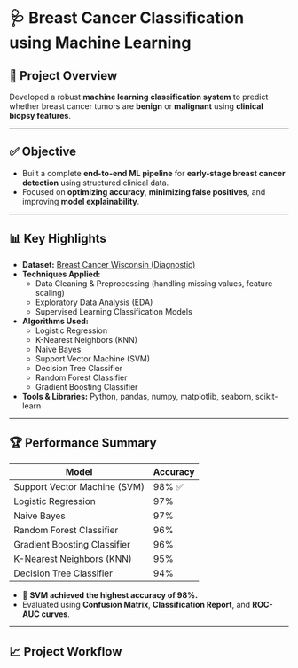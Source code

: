 # 🩺 Breast Cancer Classification using Machine Learning

## 🎯 Project Overview
Developed a robust **machine learning classification system** to predict whether breast cancer tumors are **benign** or **malignant** using **clinical biopsy features**.

---

## ✅ Objective
- Built a complete **end-to-end ML pipeline** for **early-stage breast cancer detection** using structured clinical data.
- Focused on **optimizing accuracy**, **minimizing false positives**, and improving **model explainability**.

---

## 📊 Key Highlights

- **Dataset:** [Breast Cancer Wisconsin (Diagnostic)](https://www.kaggle.com/datasets/uciml/breast-cancer-wisconsin-data)
- **Techniques Applied:**
    - Data Cleaning & Preprocessing (handling missing values, feature scaling)
    - Exploratory Data Analysis (EDA)
    - Supervised Learning Classification Models
- **Algorithms Used:**
    - Logistic Regression
    - K-Nearest Neighbors (KNN)
    - Naive Bayes
    - Support Vector Machine (SVM)
    - Decision Tree Classifier
    - Random Forest Classifier
    - Gradient Boosting Classifier
- **Tools & Libraries:** Python, pandas, numpy, matplotlib, seaborn, scikit-learn

---

## 🏆 Performance Summary

| Model                        | Accuracy |
|------------------------------|----------|
| Support Vector Machine (SVM) | 98% ✅    |
| Logistic Regression          | 97%      |
| Naive Bayes                  | 97%      |
| Random Forest Classifier     | 96%      |
| Gradient Boosting Classifier | 96%      |
| K-Nearest Neighbors (KNN)    | 95%      |
| Decision Tree Classifier     | 94%      |

- 🚀 **SVM achieved the highest accuracy of 98%.**
- Evaluated using **Confusion Matrix**, **Classification Report**, and **ROC-AUC curves**.

---

## 📈 Project Workflow

